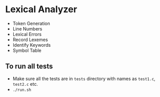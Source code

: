 # Lexical Analyzer
- Token Generation
- Line Numbers
- Lexical Errors 
- Record Lexemes 
- Identify Keywords 
- Symbol Table 

## To run all tests
- Make sure all the tests are in `tests` directory with names as `test1.c`, `test2.c` etc.
- `./run.sh`
